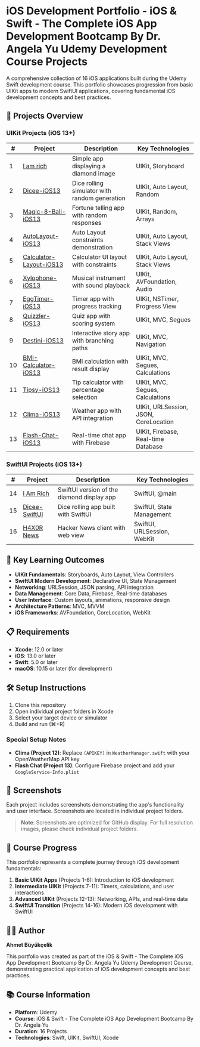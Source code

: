 # iOS Development Portfolio - iOS & Swift - The Complete iOS App Development Bootcamp By Dr. Angela Yu Udemy Development Course Projects

A comprehensive collection of 16 iOS applications built during the Udemy Swift development course. This portfolio showcases progression from basic UIKit apps to modern SwiftUI applications, covering fundamental iOS development concepts and best practices.

## 📱 Projects Overview

### UIKit Projects (iOS 13+)

| # | Project | Description | Key Technologies |
|---|---------|-------------|------------------|
| 1 | [I am rich](./1-%20I%20am%20rich/) | Simple app displaying a diamond image | UIKit, Storyboard |
| 2 | [Dicee-iOS13](./2-%20Dicee-iOS13/) | Dice rolling simulator with random generation | UIKit, Auto Layout, Random |
| 3 | [Magic-8-Ball-iOS13](./3-%20Magic-8-Ball-iOS13/) | Fortune telling app with random responses | UIKit, Random, Arrays |
| 4 | [AutoLayout-iOS13](./4-%20AutoLayout-iOS13/) | Auto Layout constraints demonstration | UIKit, Auto Layout, Stack Views |
| 5 | [Calculator-Layout-iOS13](./5-%20Calculator-Layout-iOS13/) | Calculator UI layout with constraints | UIKit, Auto Layout, Stack Views |
| 6 | [Xylophone-iOS13](./6-%20Xylophone-iOS13/) | Musical instrument with sound playback | UIKit, AVFoundation, Audio |
| 7 | [EggTimer-iOS13](./7-%20EggTimer-iOS13/) | Timer app with progress tracking | UIKit, NSTimer, Progress View |
| 8 | [Quizzler-iOS13](./8-%20Quizzler-iOS13/) | Quiz app with scoring system | UIKit, MVC, Segues |
| 9 | [Destini-iOS13](./9-%20Destini-iOS13/) | Interactive story app with branching paths | UIKit, MVC, Navigation |
| 10 | [BMI-Calculator-iOS13](./10-%20BMI-Calculator-iOS13/) | BMI calculation with result display | UIKit, MVC, Segues, Calculations |
| 11 | [Tipsy-iOS13](./11-%20Tipsy-iOS13/) | Tip calculator with percentage selection | UIKit, MVC, Segues, Calculations |
| 12 | [Clima-iOS13](./12-%20Clima-iOS13/) | Weather app with API integration | UIKit, URLSession, JSON, CoreLocation |
| 13 | [Flash-Chat-iOS13](./13-%20Flash-Chat-iOS13/) | Real-time chat app with Firebase | UIKit, Firebase, Real-time Database |

### SwiftUI Projects (iOS 13+)

| # | Project | Description | Key Technologies |
|---|---------|-------------|------------------|
| 14 | [I Am Rich](./14-%20I%20Am%20Rich/) | SwiftUI version of the diamond display app | SwiftUI, @main |
| 15 | [Dicee-SwiftUI](./15-%20Dicee-SwiftUI/) | Dice rolling app built with SwiftUI | SwiftUI, State Management |
| 16 | [H4X0R News](./16-%20H4X0R%20News/) | Hacker News client with web view | SwiftUI, URLSession, WebKit |

## 🚀 Key Learning Outcomes

- **UIKit Fundamentals**: Storyboards, Auto Layout, View Controllers
- **SwiftUI Modern Development**: Declarative UI, State Management
- **Networking**: URLSession, JSON parsing, API integration
- **Data Management**: Core Data, Firebase, Real-time databases
- **User Interface**: Custom layouts, animations, responsive design
- **Architecture Patterns**: MVC, MVVM
- **iOS Frameworks**: AVFoundation, CoreLocation, WebKit

## 📋 Requirements

- **Xcode**: 12.0 or later
- **iOS**: 13.0 or later
- **Swift**: 5.0 or later
- **macOS**: 10.15 or later (for development)

## 🛠️ Setup Instructions

1. Clone this repository
2. Open individual project folders in Xcode
3. Select your target device or simulator
4. Build and run (⌘+R)

### Special Setup Notes

- **Clima (Project 12)**: Replace `(APIKEY)` in `WeatherManager.swift` with your OpenWeatherMap API key
- **Flash Chat (Project 13)**: Configure Firebase project and add your `GoogleService-Info.plist`

## 📸 Screenshots

Each project includes screenshots demonstrating the app's functionality and user interface. Screenshots are located in individual project folders.

> **Note**: Screenshots are optimized for GitHub display. For full resolution images, please check individual project folders.

## 🎯 Course Progress

This portfolio represents a complete journey through iOS development fundamentals:

1. **Basic UIKit Apps** (Projects 1-6): Introduction to iOS development
2. **Intermediate UIKit** (Projects 7-11): Timers, calculations, and user interactions
3. **Advanced UIKit** (Projects 12-13): Networking, APIs, and real-time data
4. **SwiftUI Transition** (Projects 14-16): Modern iOS development with SwiftUI

## 👨‍💻 Author

**Ahmet Büyükçelik**

This portfolio was created as part of the iOS & Swift - The Complete iOS App Development Bootcamp By Dr. Angela Yu Udemy Development Course, demonstrating practical application of iOS development concepts and best practices.

## 📚 Course Information

- **Platform**: Udemy
- **Course**: iOS & Swift - The Complete iOS App Development Bootcamp By Dr. Angela Yu
- **Duration**: 16 Projects
- **Technologies**: Swift, UIKit, SwiftUI, Xcode
